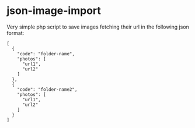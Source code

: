 # json-image-import

Very simple php script to save images fetching their url in the following json format: 

```
[
  {
    "code": "folder-name", 
    "photos": [
      "url1", 
      "url2"
    ]
  },
  {
    "code": "folder-name2", 
    "photos": [
      "url1", 
      "url2"
    ]
  }
]
```


